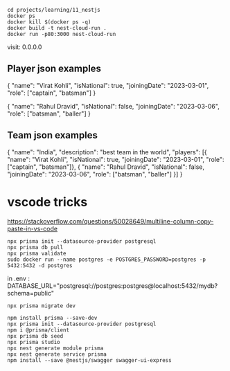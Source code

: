 ```
cd projects/learning/11_nestjs
docker ps
docker kill $(docker ps -q)
docker build -t nest-cloud-run .
docker run -p80:3000 nest-cloud-run
```

visit: 0.0.0.0 


## Player json examples
{
    "name": "Virat Kohli",
    "isNational": true,
    "joiningDate": "2023-03-01",
    "role": ["captain", "batsman"]
}

{
    "name": "Rahul Dravid",
    "isNational": false,
    "joiningDate": "2023-03-06",
    "role": ["batsman", "baller"]
}

## Team json examples
{
    "name": "India",
    "description": "best team in the world",
    "players": [{
    "name": "Virat Kohli",
    "isNational": true,
    "joiningDate": "2023-03-01",
    "role": ["captain", "batsman"]}, {
    "name": "Rahul Dravid",
    "isNational": false,
    "joiningDate": "2023-03-06",
    "role": ["batsman", "baller"]
    }]
}

# vscode tricks
https://stackoverflow.com/questions/50028649/multiline-column-copy-paste-in-vs-code

```
npx prisma init --datasource-provider postgresql
npx prisma db pull
npx prisma validate
sudo docker run --name postgres -e POSTGRES_PASSWORD=postgres -p 5432:5432 -d postgres
```

in .env : 
DATABASE_URL="postgresql://postgres:postgres@localhost:5432/mydb?schema=public"

```
npx prisma migrate dev
```


```
npm install prisma --save-dev
npx prisma init --datasource-provider postgresql
npm i @prisma/client
npx prisma db seed
npx prisma studio
npx nest generate module prisma
npx nest generate service prisma
npm install --save @nestjs/swagger swagger-ui-express
```